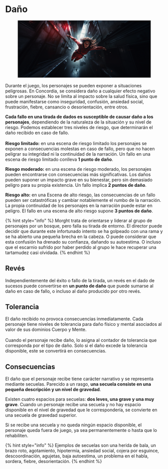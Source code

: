 # Daño

<div data-full-width="true">

<figure><img src="../.gitbook/assets/mekanoide_sci-fi_woman_falling_from_a_window_futuristic_alley_s_8bbe12e2-0a5e-4c4a-ae61-4b3ff7449ed5.png" alt=""><figcaption></figcaption></figure>

</div>

Durante el juego, los personajes se pueden exponer a situaciones peligrosas. En Concordia, se considera daño a cualquier efecto negativo sobre un personaje. No se limita al impacto sobre la salud física, sino que puede manifestarse como inseguridad, confusión, ansiedad social, frustración, fiebre, cansancio o desorientación, entre otros.

**Cada fallo en una tirada de dados es susceptible de causar daño a los personajes**, dependiendo de la naturaleza de la situación y su nivel de riesgo. Podemos establecer tres niveles de riesgo, que determinarán el daño recibido en caso de fallo.\
\
**Riesgo limitado:** en una escena de riesgo limitado los personajes se exponen a consecuencias molestas en caso de fallo, pero que no hacen peligrar su integridad ni la continuidad de la narración. Un fallo en una escena de riesgo limitado conlleva **1 punto de daño**.

**Riesgo moderado:** en una escena de riesgo moderado, los personajes pueden encontrarse con consecuencias más significativas. Los daños pueden suponer un impacto grave en su bienestar, pero sin demasiado peligro para su propia existencia. Un fallo implica **2 puntos de daño**.

**Riesgo alto:** en una Escena de alto riesgo, las consecuencias de un fallo pueden ser catastróficas y cambiar notablemente el rumbo de la narración. La propia continuidad de los personajes en la narración puede estar en peligro. El fallo en una escena de alto riesgo supone **3 puntos de daño**.

{% hint style="info" %}
Morght trata de orientarse y liderar al grupo de personajes por un bosque, pero falla su tirada de entorno. El director puede decidir que durante este infortunado intento se ha golpeado con una rama y se ha abierto una pequeña brecha en la cabeza. O puede considerar que esta confusión ha drenado su confianza, dañando su autoestima. O incluso que el escarnio sufrido por haber perdido al grupo le hace recuperar una tartamudez casi olvidada.
{% endhint %}

## Revés

Independientemente del éxito o fallo de la tirada, un revés en el dado de sucesos puede convertirse en **un punto de daño** que puede sumarse al daño en caso de fallo, o incluso al daño producido por otro revés.

## Tolerancia

El daño recibido no provoca consecuencias inmediatamente. Cada personaje tiene niveles de tolerancia para daño físico y mental asociados al valor de sus dominios Cuerpo y Mente.\
\
Cuando el personaje recibe daño, lo asigna al contador de tolerancia que corresponda por el tipo de daño. Solo si el daño excede la tolerancia disponible, este se convertirá en consecuencias.

## Consecuencias

El daño que el personaje recibe tiene carácter narrativo y se representa mediante secuelas. Parecido a un rasgo, **una secuela consiste en una pequeña descripción y un nivel de gravedad**.

Existen cuatro espacios para secuelas: **dos leves, una grave y una muy grave**. Cuando un personaje recibe una secuela y no hay espacio disponible en el nivel de gravedad que le correspondería, se convierte en una secuela de gravedad superior.

Si se recibe una secuela y no queda ningún espacio disponible, el personaje queda fuera de juego, ya sea permanentemente o hasta que lo rehabiliten.

{% hint style="info" %}
Ejemplos de secuelas son una herida de bala, un brazo roto, agotamiento, hipotermia, ansiedad social, cojera por esguince, descoordinación, agujetas, baja autoestima, un problema en el habla, sordera, fiebre, desorientación.
{% endhint %}
